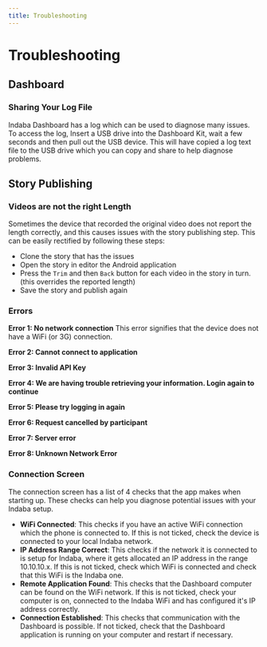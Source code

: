 ```yaml
---
title: Troubleshooting
---
```


# Troubleshooting

## Dashboard

### Sharing Your Log File

Indaba Dashboard has a log which can be used to diagnose many issues. To access the log, Insert a USB drive into the Dashboard Kit, wait a few seconds and then pull out the USB device. This will have copied a log text file to the USB drive which you can copy and share to help diagnose problems.

<!-- ### Installation Hangs / Not doing anything

When using the `Toolbox` version of Indaba (which is backed by Docker Toolbox), there are sometimes issues where Docker fails to start. Often the easiest method of getting it going again is to:

- Reboot the machine
- Changing the network whilst docker is 'hung' often triggers it to continue.
- Trying to start Indaba for the first time whilst connect to the internet (in theory it does not need to download anything but this sometimes makes it work). -->
<!--
### Network Wont Reconnect After Closing Dashboard

Run the `Fix Network` tool installed alongside Indaba Dashboard. -->

## Story Publishing

### Videos are not the right Length

Sometimes the device that recorded the original video does not report the length correctly, and this causes issues with the story publishing step. This can be easily rectified by following these steps:

- Clone the story that has the issues
- Open the story in editor the Android application
- Press the `Trim` and then `Back` button for each video in the story in turn. (this overrides the reported length)
- Save the story and publish again

### Errors

**Error 1: No network connection**
This error signifies that the device does not have a WiFi (or 3G) connection.

**Error 2: Cannot connect to application**

**Error 3: Invalid API Key**

**Error 4: We are having trouble retrieving your information. Login again to continue**

**Error 5: Please try logging in again**

**Error 6: Request cancelled by participant**

**Error 7: Server error**

**Error 8: Unknown Network Error**

### Connection Screen

The connection screen has a list of 4 checks that the app makes when starting up. These checks can help you diagnose potential issues with your Indaba setup.

- **WiFi Connected**: This checks if you have an active WiFi connection which the phone is connected to. If this is not ticked, check the device is connected to your local Indaba network.
- **IP Address Range Correct**: This checks if the network it is connected to is setup for Indaba, where it gets allocated an IP address in the range 10.10.10.x. If this is not ticked, check which WiFi is connected and check that this WiFi is the Indaba one.
- **Remote Application Found**: This checks that the Dashboard computer can be found on the WiFi network. If this is not ticked, check your computer is on, connected to the Indaba WiFi and has configured it's IP address correctly.
- **Connection Established**: This checks that communication with the Dashboard is possible. If not ticked, check that the Dashboard application is running on your computer and restart if necessary.
